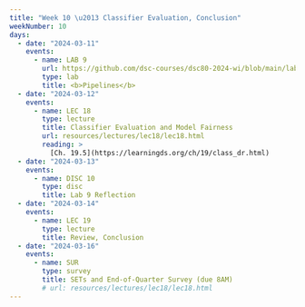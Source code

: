 ```yaml
---
title: "Week 10 \u2013 Classifier Evaluation, Conclusion"
weekNumber: 10
days:
  - date: "2024-03-11"
    events:
      - name: LAB 9
        url: https://github.com/dsc-courses/dsc80-2024-wi/blob/main/labs/lab09/lab.ipynb
        type: lab
        title: <b>Pipelines</b>
  - date: "2024-03-12"
    events:
      - name: LEC 18
        type: lecture
        title: Classifier Evaluation and Model Fairness
        url: resources/lectures/lec18/lec18.html
        reading: >
          [Ch. 19.5](https://learningds.org/ch/19/class_dr.html)
  - date: "2024-03-13"
    events:
      - name: DISC 10
        type: disc
        title: Lab 9 Reflection
  - date: "2024-03-14"
    events:
      - name: LEC 19
        type: lecture
        title: Review, Conclusion
  - date: "2024-03-16"
    events:
      - name: SUR
        type: survey
        title: SETs and End-of-Quarter Survey (due 8AM)
        # url: resources/lectures/lec18/lec18.html
---
```


